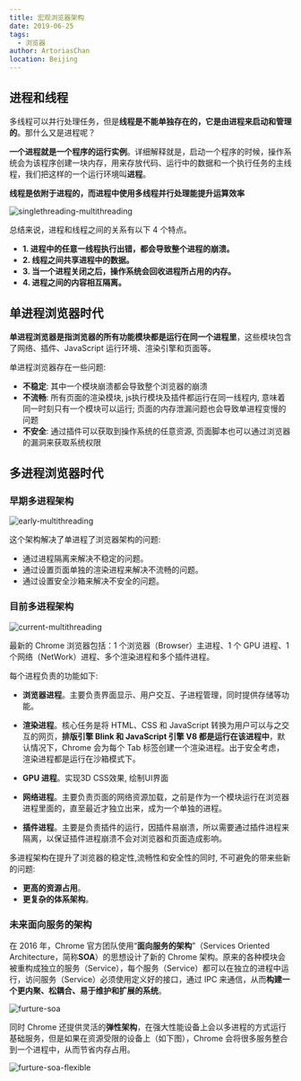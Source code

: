 ```yaml
---
title: 宏观浏览器架构
date: 2019-06-25
tags:
  - 浏览器
author: ArtoriasChan
location: Beijing  
---
```


## 进程和线程

多线程可以并行处理任务，但是**线程是不能单独存在的，它是由进程来启动和管理的**。那什么又是进程呢？

**一个进程就是一个程序的运行实例**。详细解释就是，启动一个程序的时候，操作系统会为该程序创建一块内存，用来存放代码、运行中的数据和一个执行任务的主线程，我们把这样的一个运行环境叫**进程**。

**线程是依附于进程的，而进程中使用多线程并行处理能提升运算效率**

![singlethreading-multithreading](~@assets/browser-architecture/singlethreading-multithreading.png)

总结来说，进程和线程之间的关系有以下 4 个特点。

* **1. 进程中的任意一线程执行出错，都会导致整个进程的崩溃。**
* **2. 线程之间共享进程中的数据。**
* **3. 当一个进程关闭之后，操作系统会回收进程所占用的内存。**
* **4. 进程之间的内容相互隔离。**

## 单进程浏览器时代

**单进程浏览器是指浏览器的所有功能模块都是运行在同一个进程里**，这些模块包含了网络、插件、JavaScript 运行环境、渲染引擎和页面等。

单进程浏览器存在一些问题:

* **不稳定**: 其中一个模块崩溃都会导致整个浏览器的崩溃
* **不流畅**: 所有页面的渲染模块, js执行模块及插件都运行在同一线程内, 意味着同一时刻只有一个模块可以运行; 页面的内存泄漏问题也会导致单进程变慢的问题
* **不安全**: 通过插件可以获取到操作系统的任意资源, 页面脚本也可以通过浏览器的漏洞来获取系统权限

## 多进程浏览器时代

### 早期多进程架构

![early-multithreading](~@assets/browser-architecture//early-multithreading.png)

这个架构解决了单进程了浏览器架构的问题:

* 通过进程隔离来解决不稳定的问题。
* 通过设置页面单独的渲染进程来解决不流畅的问题。
* 通过设置安全沙箱来解决不安全的问题。

### 目前多进程架构

![current-multithreading](~@assets/browser-architecture//current-multithreading.png)

最新的 Chrome 浏览器包括：1 个浏览器（Browser）主进程、1 个 GPU 进程、1 个网络（NetWork）进程、多个渲染进程和多个插件进程。

每个进程负责的功能如下:

* **浏览器进程**。主要负责界面显示、用户交互、子进程管理，同时提供存储等功能。

- **渲染进程**。核心任务是将 HTML、CSS 和 JavaScript 转换为用户可以与之交互的网页，**排版引擎 Blink 和 JavaScript 引擎 V8 都是运行在该进程中**，默认情况下，Chrome 会为每个 Tab 标签创建一个渲染进程。出于安全考虑，渲染进程都是运行在沙箱模式下。

- **GPU 进程**。实现3D CSS效果, 绘制UI界面
- **网络进程**。主要负责页面的网络资源加载，之前是作为一个模块运行在浏览器进程里面的，直至最近才独立出来，成为一个单独的进程。
- **插件进程**。主要是负责插件的运行，因插件易崩溃，所以需要通过插件进程来隔离，以保证插件进程崩溃不会对浏览器和页面造成影响。

多进程架构在提升了浏览器的稳定性,流畅性和安全性的同时, 不可避免的带来些新的问题:

* **更高的资源占用**。
* **更复杂的体系架构**。

### 未来面向服务的架构

在 2016 年，Chrome 官方团队使用“**面向服务的架构**”（Services Oriented Architecture，简称**SOA**）的思想设计了新的 Chrome 架构。原来的各种模块会被重构成独立的服务（Service），每个服务（Service）都可以在独立的进程中运行，访问服务（Service）必须使用定义好的接口，通过 IPC 来通信，从而**构建一个更内聚、松耦合、易于维护和扩展的系统**。

![furture-soa](~@assets/browser-architecture//furture-soa.png)

同时 Chrome 还提供灵活的**弹性架构**，在强大性能设备上会以多进程的方式运行基础服务，但是如果在资源受限的设备上（如下图），Chrome 会将很多服务整合到一个进程中，从而节省内存占用。

![furture-soa-flexible](~@assets/browser-architecture//furture-soa-flexible.png)